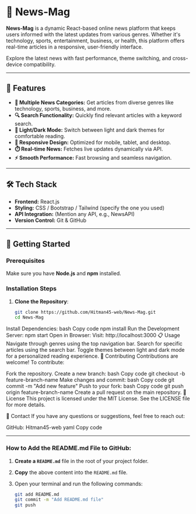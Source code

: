 # 📰 News-Mag

**News-Mag** is a dynamic React-based online news platform that keeps users informed with the latest updates from various genres. Whether it's technology, sports, entertainment, business, or health, this platform offers real-time articles in a responsive, user-friendly interface.

Explore the latest news with fast performance, theme switching, and cross-device compatibility.

---

## 🌟 Features
- **📌 Multiple News Categories:** Get articles from diverse genres like technology, sports, business, and more.  
- **🔍 Search Functionality:** Quickly find relevant articles with a keyword search.  
- **🌙 Light/Dark Mode:** Switch between light and dark themes for comfortable reading.  
- **📱 Responsive Design:** Optimized for mobile, tablet, and desktop.  
- **⏱️ Real-time News:** Fetches live updates dynamically via API.  
- **⚡ Smooth Performance:** Fast browsing and seamless navigation.

---

## 🛠️ Tech Stack
- **Frontend:** React.js  
- **Styling:** CSS / Bootstrap / Tailwind (specify the one you used)  
- **API Integration:** (Mention any API, e.g., NewsAPI)  
- **Version Control:** Git & GitHub  

---

## 🚀 Getting Started

### Prerequisites  
Make sure you have **Node.js** and **npm** installed.

### Installation Steps
1. **Clone the Repository**:  
   ```bash
   git clone https://github.com/Hitman45-web/News-Mag.git
   cd News-Mag
Install Dependencies:
bash
Copy code
npm install
Run the Development Server:
npm start
Open in Browser:
Visit: http://localhost:3000
📋 Usage
Navigate through genres using the top navigation bar.
Search for specific articles using the search bar.
Toggle themes between light and dark mode for a personalized reading experience.
🤝 Contributing
Contributions are welcome! To contribute:

Fork the repository.
Create a new branch:
bash
Copy code
git checkout -b feature-branch-name
Make changes and commit:
bash
Copy code
git commit -m "Add new feature"
Push to your fork:
bash
Copy code
git push origin feature-branch-name
Create a pull request on the main repository.
📄 License
This project is licensed under the MIT License. See the LICENSE file for more details.

📧 Contact
If you have any questions or suggestions, feel free to reach out:

GitHub: Hitman45-web
yaml
Copy code

---

### How to Add the README.md File to GitHub:

1. **Create a `README.md`** file in the root of your project folder.
2. **Copy** the above content into the `README.md` file.
3. Open your terminal and run the following commands:

   ```bash
   git add README.md
   git commit -m "Add README.md file"
   git push

